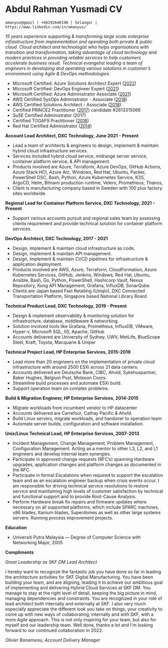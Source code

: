 # Abdul Rahman Yusmadi CV

```
amanyus@gmail | +60192640190 | Selangor | https://www.linkedin.com/in/amanyus/
```

_15 years experience supporting & transforming large scale enterprise infrastructure from implementation and operating both private & public cloud. 
Cloud architect and technologist who helps organisations with transition and transformation, taking advantage of cloud technology and modern practices in providing reliable services to help customers accelerate business result.
Technical evangelist leading a team of engineers in developing and operating various solutions in customer’s environment using Agile & DevOps methodologies._

* Microsoft Certified: Azure Solutions Architect Expert ([2022](https://www.credly.com/badges/ff1c079d-c81f-4423-9a1d-83610534cc36/public_url))
* Microsoft Certified: DevOps Engineer Expert ([2021](https://www.credly.com/badges/fe165ed7-6374-41db-be43-a30b5ab8fed9/public_url))
* Microsoft Certified: Azure Administrator Associate ([2021](https://www.credly.com/badges/67992f31-1712-4284-ab0e-0041bfcdf976/public_url))
* AWS Certified SysOps Administrator - Associate ([2018](https://www.credly.com/badges/bb3f97ab-b85b-4b30-80d9-c69892a7feab/public_url))
* AWS Certified Solutions Architect - Associate ([2018](https://www.credly.com/badges/494c487c-ef54-4e4e-9945-fb3df68eb1bf/public_url))
* Certified PRINCE2 Practitioner ([2017](https://www.axelos.com/successful-candidates-register)) candidate #2613315066
* SuSE Certified Administrator (2017)
* Certified TOGAF9 Practitioner ([2016](https://togaf9-cert.opengroup.org/certified-individuals))
* Red Hat Certified Administrator ([2014](https://rhtapps.redhat.com/verify?certId=140-107-137))

**Account Lead Architect, DXC Technology, June 2021 - Present**

* Lead a team of architects & engineers to design, implement & maintain hybrid cloud infrastructure services.
* Services included hybrid cloud service, midrange server service, container platform service, & API management. 
* Products involved are Azure, Terraform, Azure DevOps, GitHub Actions, Azure Stack HCI, Azure Arc, Windows, Red Hat, Ubuntu, Packer, PowerShell DSC, Bash, Python, Azure Kubernetes Service, K3S, ArgoCD, Helm, Bitnami production runtime, Velero, Prometheus, Thanos,
* Client is manufacturing company based in Sweden with 100 plus factory sites worldwide.

**Regional Lead for Container Platform Service, DXC Technology, 2021 - Present**

* Support various accounts pursuit and regional sales team by assessing clients requirement and provide technical solution for container platform services.

**DevOps Architect, DXC Technology, 2017 - 2021**

* Design, implement & maintain cloud infrastructure as code. 
* Design, implement & maintain API management. 
* Design, implement & maintain CI/CD pipelines for infrastructure & application deployment. 
* Products involved are AWS, Azure, Terraform, CloudFormation, Azure Kubernetes Services, GitHub, Jenkins, Windows, Red Hat, Ubuntu, Ansible, Bash, Go, Python, PowerShell, Hashicorp Vault, Nexus Repository, Kong API Management, Grafana, InfluxDB, SonarQube
* Clients are Japan based Fast Retailing (Uniqlo), DXC Connected Transportation Platform, Singapore based National Library Board

**Technical Product Lead, DXC Technology, 2019 - Present**

* Design & implement observability & monitoring solution for infrastructure, database, middleware & networking.
* Solution involved tools like Grafana, Prometheus, InfluxDB, VMware, Hyper-v, Microsoft SQL, IIS, Apache, GitHub
* Accounts delivered are University of Sydney, UWV, MetLife, BlueScope Steel, Kraft, Toyota, Macquarie & Uniper

**Technical Project Lead, HP Enterprise Services, 2015-2019**

* Lead more than 20 engineers on the implementation of private cloud infrastructure with around 2500 ESXi across 21 data centers.
* Accounts delivered are Deutsche Bank, CIBC, Ahold, Sykehuspartner, Baker Hughes, Belgium Post, Molsoon Coors.
* Streamline build processes and automate ESXi build. 
* Support operation team on complex problems. 

**Build & Migration Engineer, HP Enterprise Services, 2014-2015**

* Migrate workloads from incumbent vendor to HP datacenter
* Accounts delivered are Carrefour, Cathay Pacific & Ahold.
* Build Linux servers, migrate workloads, and handover to operation team
* Automate server builds, configuration and software installation.

**Unix/Linux Technical Lead, HP Enterprise Services, 2007-2013**

* Incident Management, Change Management, Problem Management, Configuration Management. Acting as a mentor to other L3, L2, and L1 engineers and develop internal team synergies. 
* Participate in approved change requests (RFC’s) spanning Hardware upgrades, application changes and platform changes as documented in the RFC. 
* Participate in formal Escalations when required to support the escalation team and as an escalation engineer backup when crisis events occur. I am responsible for driving technical service resolutions to restore service and maintaining high levels of customer satisfaction by technical and functional support and to provide Root-Cause Analysis. 
* Perform Hardware break fix repairs and firmware updates where necessary on all supported platforms, which include SPARC machines, x86 blades, Itanium blades, Superdomes as well as other large systems servers. Running process improvement projects.

**Education**

* Universiti Putra Malaysia — Degree of Computer Science with Networking Major, 2005

**Compliments**

*Great Leadership as SKF DM Lead Architect*
 
I hereby want to recognize the fantastic job you have done so far in leading the architecture activities for SKF Digital Manufacturing. You have been building your team, and are aligning, leading it to achieve our ambitious goal of implementing and delivering Hybrid Cloud Services at SKF DM. You manage to stay at the right level of detail, keeping the big picture in mind, managing dependencies and constraints. You are recognized in your role of lead architect both internally and externally at SKF. I also very much especially appreciate the different look you take on things, your creativity to come up with new ways of collaborating, internally and with SKF, with a more Agile approach. This is not only inspiring for your team, but also for myself and our leadership team. Well done, thanks a lot and I'm looking forward to our continued collaboration in 2022.

_Olivier Bonameau, Account Delivery Manager_
